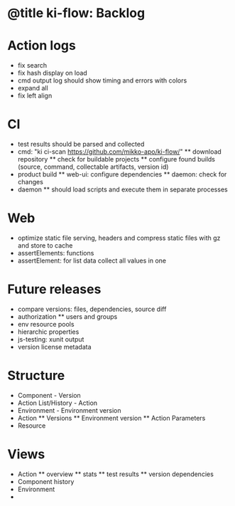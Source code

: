 # @title ki-flow: Backlog

# Action logs
- fix search
- fix hash display on load
- cmd output log should show timing and errors with colors
- expand all
- fix left align

# CI
* test results should be parsed and collected
* cmd: "ki ci-scan https://github.com/mikko-apo/ki-flow/"
** download repository
** check for buildable projects
** configure found builds (source, command, collectable artifacts, version id)
* product build
** web-ui: configure dependencies
** daemon: check for changes
* daemon
** should load scripts and execute them in separate processes

# Web

* optimize static file serving, headers and compress static files with gz and store to cache
* assertElements: functions
* assertElement: for list data collect all values in one

# Future releases

* compare versions: files, dependencies, source diff
* authorization
** users and groups
* env resource pools
* hierarchic properties
* js-testing: xunit output
* version license metadata

# Structure
* Component - Version
* Action List/History - Action
* Environment - Environment version
* Action
** Versions
** Environment version
** Action Parameters
* Resource

# Views
* Action
** overview
** stats
** test results
** version dependencies
* Component history
* Environment
*